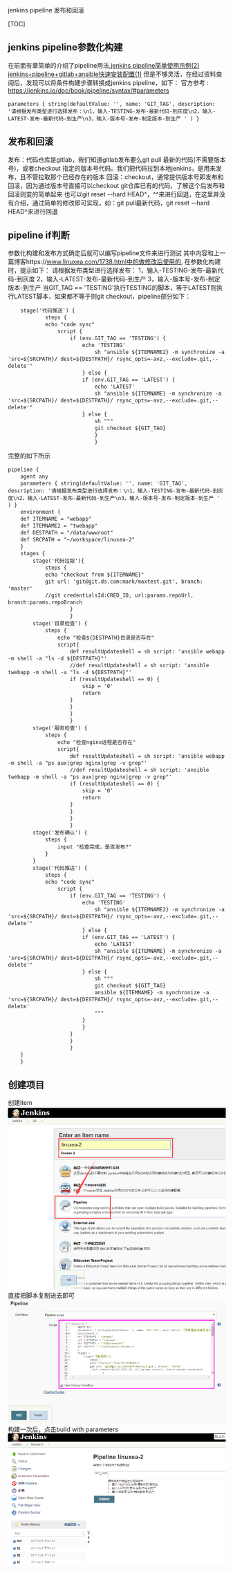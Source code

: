 jenkins pipeline 发布和回滚

[TOC]

## jenkins pipeline参数化构建
在前面有章简单的介绍了pipeline用法,[jenkins pipeline简单使用示例(2)][1]
[jenkins+pipeline+gitlab+ansible快速安装配置(1)][2]
但是不够灵活，在经过资料查阅后，发现可以将条件构建步骤转换成jenkins pipeline，如下：
官方参考 : https://jenkins.io/doc/book/pipeline/syntax/#parameters
```
parameters { string(defaultValue: '', name: 'GIT_TAG', description: '请根据发布类型进行选择发布：\n1，输入-TESTING-发布-最新代码-到灰度\n2，输入-LATEST-发布-最新代码-到生产\n3，输入-版本号-发布-制定版本-到生产 ' ) }
```
## 发布和回滚
发布：代码仓库是gitlab，我们知道gitlab发布要么git pull 最新的代码(不需要版本号)，或者checkout 指定的版本号代码。我们把代码拉到本地jenkins，是用来发布，且不管拉取那个已经存在的版本
回滚：checkout，通常提供版本号即发布和回滚，因为通过版本号直接可以checkout git仓库已有的代码，了解这个后发布和回滚则变的简单起来
也可以git reset --hard HEAD^，^^来进行回退，在这里并没有介绍，通过简单的修改即可实现，如：git pull最新代码，git reset --hard HEAD^来进行回退

## pipeline if判断
参数化构建和发布方式确定后就可以编写pipeline文件来进行测试
其中内容和上一篇博客https://www.linuxea.com/1738.html中的做修改后使用的,
在参数化构建时，提示如下：
请根据发布类型进行选择发布：
1，输入-TESTING-发布-最新代码-到灰度
2，输入-LATEST-发布-最新代码-到生产
3，输入-版本号-发布-制定版本-到生产 
当GIT_TAG == 'TESTING'执行TESTING的脚本，等于LATEST则执行LATEST脚本，如果都不等于则git checkout，pipeline部分如下：
```
	stage('代码推送') {
		    steps {
			echo "code sync"
				script {
					if (env.GIT_TAG == 'TESTING') {
						echo 'TESTING'
							sh "ansible ${ITEMNAME2} -m synchronize -a 'src=${SRCPATH}/ dest=${DESTPATH}/ rsync_opts=-avz,--exclude=.git,--delete'"
						} else {
						if (env.GIT_TAG == 'LATEST') {
							echo 'LATEST'
							sh "ansible ${ITEMNAME} -m synchronize -a 'src=${SRCPATH}/ dest=${DESTPATH}/ rsync_opts=-avz,--exclude=.git,--delete'"						
						} else { 
							sh """
							git checkout ${GIT_TAG}
							}
							}
```
完整的如下所示
```
pipeline {
	agent any
	parameters { string(defaultValue: '', name: 'GIT_TAG', description: '请根据发布类型进行选择发布：\n1，输入-TESTING-发布-最新代码-到灰度\n2，输入-LATEST-发布-最新代码-到生产\n3，输入-版本号-发布-制定版本-到生产 ' ) }
	environment { 
	def ITEMNAME = "webapp"
	def ITEMNAME2 = "twebapp" 
	def DESTPATH = "/data/wwwroot"
	def SRCPATH = "~/workspace/linuxea-2"
	}
	stages {	
		stage('代码拉取'){
			steps {
			echo "checkout from ${ITEMNAME}"
			git url: 'git@git.ds.com:mark/maxtest.git', branch: 'master'
			//git credentialsId:CRED_ID, url:params.repoUrl, branch:params.repoBranch
					}
					}
		stage('目录检查') {
			steps {
				echo "检查${DESTPATH}目录是否存在"
				script{
					def resultUpdateshell = sh script: 'ansible webapp -m shell -a "ls -d ${DESTPATH}"'
					//def resultUpdateshell = sh script: 'ansible twebapp -m shell -a "ls -d ${DESTPATH}"'
					if (resultUpdateshell == 0) {
						skip = '0'
						return
					}	
					}
					}
					}		
		stage('服务检查') {
			steps {
				echo "检查nginx进程是否存在"
				script{
					def resultUpdateshell = sh script: 'ansible webapp -m shell -a "ps aux|grep nginx|grep -v grep"'
					//def resultUpdateshell = sh script: 'ansible twebapp -m shell -a "ps aux|grep nginx|grep -v grep"'					
					if (resultUpdateshell == 0) {
						skip = '0'
						return
					}	
					}
					}
					}
        stage('发布确认') {
            steps {
                input "检查完成，是否发布?"
            }
        }					
		stage('代码推送') {
		    steps {
			echo "code sync"
				script {
					if (env.GIT_TAG == 'TESTING') {
						echo 'TESTING'
							sh "ansible ${ITEMNAME2} -m synchronize -a 'src=${SRCPATH}/ dest=${DESTPATH}/ rsync_opts=-avz,--exclude=.git,--delete'"
						} else {
						if (env.GIT_TAG == 'LATEST') {
							echo 'LATEST'
							sh "ansible ${ITEMNAME} -m synchronize -a 'src=${SRCPATH}/ dest=${DESTPATH}/ rsync_opts=-avz,--exclude=.git,--delete'"						
						} else { 
							sh """
							git checkout ${GIT_TAG}
							ansible ${ITEMNAME} -m synchronize -a 'src=${SRCPATH}/ dest=${DESTPATH}/ rsync_opts=-avz,--exclude=.git,--delete'
							"""
						}
						}
					}
					}
					}
	}
	}
```
## 创建项目
创建item
![linuxea-2-1.png](img/C3.png)
直接把脚本复制进去即可
![linuxea-3.png](img/C4.png)
构建一次后，点击build with parameters
![linuxea-4.png](img/C5.png)


[1]: https://www.linuxea.com/1738.html
[2]: https://www.linuxea.com/1733.html